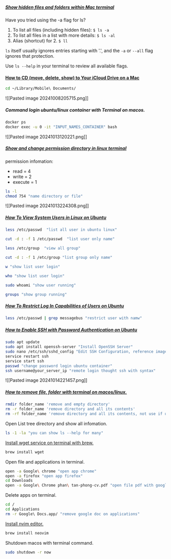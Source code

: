 ##### [**Show hidden files and folders within Mac terminal**](https://stackoverflow.com/questions/71983948/show-hidden-files-and-folders-within-mac-terminal)

Have you tried using the -a flag for ls?

1. To list all files (including hidden files): `$ ls -a`
2. To list all files in a list with more details: `$ ls -al`
3. Alias (shortcut) for 2. `$ ll`

`ls` itself usually ignores entries starting with '.', and the `-a` or `--all` flag ignores that protection.

Use `ls --help` in your terminal to review all available flags.

#### [How to CD (move, delete, show) to Your iCloud Drive on a Mac](https://www.wikihow.com/CD-to-iCloud-Drive-on-Mac)

```bash
cd ~/Library/Mobile\ Documents/
```

![[Pasted image 20241008205715.png]]

##### **Command login ubuntu/linux container with Terminal on macos**.
```bash
docker ps 
docker exec -u 0 -it "INPUT_NAMES_CONTAINER" bash
```
![[Pasted image 20241013120221.png]]


##### **[Show and change permission directory in linux terminal](https://hcc.unl.edu/docs/handling_data/data_storage/linux_file_permissions/#:~:text=Type%20the%20command%20ls%20%2Dl,a%20file%20or%20a%20directory.)**

permission infomation:
- read = 4
- write = 2
- execute = 1

```bash
ls -l
chmod 754 "name directory or file"

```
![[Pasted image 20241013224308.png]]

##### [How To View System Users in Linux on Ubuntu](https://www.digitalocean.com/community/tutorials/how-to-view-system-users-in-linux-on-ubuntu)

```bash
less /etc/passwd  "list all user in ubuntu linux"

cut -d : -f 1 /etc/passwd  "list user only name"

less /etc/group  "view all group"

cut -d : -f 1 /etc/group "list group only name"

w "show list user login"

who "show list user login"

sudo whoami "show user running"

groups "show group running"

```

##### [How To Restrict Log In Capabilities of Users on Ubuntu](https://www.digitalocean.com/community/tutorials/how-to-restrict-log-in-capabilities-of-users-on-ubuntu)

```bash
less /etc/passwd | grep messagebus "restrict user with namw"
```

##### [How to Enable SSH with Password Authentication on Ubuntu](https://medium.com/@ravidevops2470/how-to-enable-ssh-with-password-authentication-on-ubuntu-22-04-a7cbdf476d8b)

```bash
sudo apt update  
sudo apt install openssh-server "Install OpenSSH Server"
sudo nano /etc/ssh/sshd_config "Edit SSH Configuration, reference image show below "
service restart ssh
service start ssh
passwd "change password login ubuntu container"
ssh username@your_server_ip "remote login thought ssh with syntax"
```
![[Pasted image 20241014221457.png]]

##### [How to remove file, folder with terminal on macos/linux.](https://docs.oracle.com/cd/E19253-01/806-7612/files-20/index.html)

```bash
rmdir folder_name 'remove and empty directory'
rm -r folder_name 'remove directory and all its contents'
rm -rf folder_name 'remove directory and all its contents, not use if unsure'

```

Open List tree directory  and show all infomation.

```bash 
ls -1 -la "you can show ls --help for many"
```

[Install wget service on terminal with brew.](https://www.cyberciti.biz/faq/howto-install-wget-om-mac-os-x-mountain-lion-mavericks-snow-leopard/)
```bash
brew install wget

```

Open file and applications in terminal.

```bash
open -a Google\ chrome "open app chrome"
open -a firefox "open app firefox"
cd Downloads
open -a Google\ Chrome phan\ tan-phong-cv.pdf "open file pdf with google chrome"
```

Delete apps on terminal.
```bash
cd /
cd Applications
rm -r Google\ Docs.app/ "remove google doc on applications"
```

[Install nvim editor.](https://github.com/neovim/neovim/blob/master/INSTALL.md)
```bash
brew install neovim
```

Shutdown macos with terminal command.
```bash
sudo shutdown -r now
```
